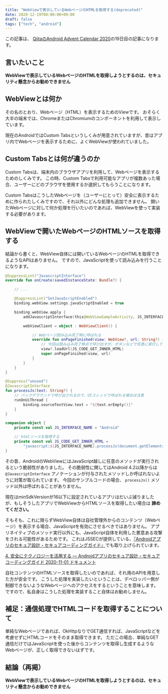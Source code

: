 ```yaml
---
title: "WebViewで表示しているWebページのHTMLを取得する(deprecated)"
date: 2020-12-19T00:00:00+09:00
draft: false
tags: ["tech", "android"]
---
```


この記事は、 [QiitaのAndroid Advent Calendar 2020](https://qiita.com/advent-calendar/2020/android)の19日目の記事になります。

## 言いたいこと

**WebViewで表示しているWebページのHTMLを取得しようとするのは、セキュリティ懸念からお勧めできません**

## WebViewとは何か

その名のとおり、Webページ（HTML）を表示するためのViewです。
おそらく大半の端末では、ChromeまたはChromiumのコンポーネントを利用して表示しています。

現在のAndroidではCustom Tabsというしくみが用意されていますが、昔はアプリ内でWebページを表示するために、よくWebViewが使われていました。

## Custom Tabsとは何が違うのか

Custom Tabsは、端末内のブラウザアプリを利用して、Webページを表示するためのしくみです。
この時、Custom Tabsで利用可能なアプリが複数あった場合、ユーザーにどのブラウザを使用するか選択してもらうことになります。

Custom TabsはこうしたWebページを（ユーザーにとって）安全に表示するために作られたしくみですので、それ以外にどんな処理も追加できません。
開いたWebページに対して何か処理を行いたいのであれば、WebViewを使って実装する必要があります。

## WebViewで開いたWebページのHTMLソースを取得する

結論から書くと、WebView自体には開いているWebページのHTMLを取得できるようなAPIはありません。
ですので、JavaScriptを使って読み込みを行うことになります。

``` kotlin
@SuppressLint("JavascriptInterface")
override fun onCreate(savedInstanceState: Bundle?) {

    // ...

    @SuppressLint("SetJavaScriptEnabled")
    binding.webView.settings.javaScriptEnabled = true

    binding.webView.apply {
        addJavascriptInterface(this@WebViewSampleActivity, JS_INTERFACE_NAME)

        webViewClient = object : WebViewClient() {

            // Webページ読み込み完了時に呼ばれる
            override fun onPageFinished(view: WebView?, url: String?) {        
                // 今回は読み込み完了時点で呼び出すが、ボタンなどで任意に実行してもよい
                view?.loadUrl(JS_CODE_GET_INNER_HTML)
                super.onPageFinished(view, url)
            }
        }
    }
}

@Suppress("unused")
@JavascriptInterface
fun processJs(text: String?) {
    // バックグラウンドで呼び出されるので、UIスレッドで呼ばれる場合は注意
    runOnUiThread {
        binding.sourceTextView.text = "${text.orEmpty()}"
    }
}

companion object {
    private const val JS_INTERFACE_NAME = "Android"

    // htmlソースを取得する
    private const val JS_CODE_GET_INNER_HTML =
        "javascript:${JS_INTERFACE_NAME}.processJs(document.getElementsByTagName('html')[0].outerHTML);"
}
```

その昔、AndroidのWebViewにはJavaScript越しに任意のメソッドが実行されるという脆弱性がありました。
その脆弱性に関してはAndroid 4.2以降からは `@JavascriptInterface` アノテーションが付与されたメソッドしか呼ばれないように対策が取られています。
今回のサンプルコードの場合、 `processJs()` メソッド以外は呼ばれることがありません。

現在はminSdkVersionが16以下に設定されているアプリはだいぶ減りましたが、もしそうしたアプリでWebViewからHTMLソースを取得したい場合は **諦めてください。**

そもそも、これに限らずWebView自体は自社管理外からのコンテンツ（Webページ）を表示する場合、JavaScriptを有効にさせるべきではありません。
アプリネイティブのメソッド実行以外にも、JavaScript自体を利用した悪意ある攻撃をされる可能性があるためです。
これはJSSECが提供している、[『Androidアプリのセキュア設計・セキュアコーディングガイド』](https://www.jssec.org/report/securecoding.html)でも取り上げられています。

[4\. 安全にテクノロジーを活用する — Androidアプリのセキュア設計・セキュアコーディングガイド 2020\-11\-01 ドキュメント](https://www.jssec.org/dl/android_securecoding/4_using_technology_in_a_safe_way.html#webview%E3%82%92%E4%BD%BF%E3%81%86)

自社コンテンツのHTMLソースを取得したいのであれば、それ用のAPIを用意した方が安全です。
こうした処理を実装したいということは、デベロッパー側が制御できないようなWebページへのアクセスをするということを意味します。
ですので、私自身はこうした処理を実装すること自体はお勧めしません。

## 補足：通信処理でHTMLコードを取得することについて

単純なWebページであれば、OkHttpなりでGET通信すれば、JavaScriptなどを考慮せずにHTMLコードをそのまま取得できます。
ただこの場合、単純なGET通信だけではJavaScriptを使った後からコンテンツを取得し生成するようなWebページが、正しく取得できないはずです。

## 結論（再掲）

**WebViewで表示しているWebページのHTMLを取得しようとするのは、セキュリティ懸念からお勧めできません**